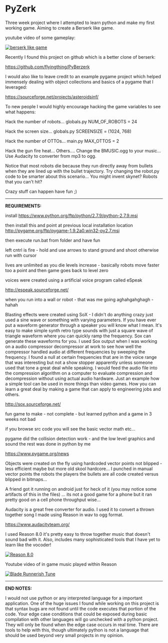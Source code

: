 **PyZerk**
===================
Three week project where I attempted to learn python and make my first working game.  Aiming to create a Berserk like game.  

youtube video of some gameplay:

[![berserk like game](https://img.youtube.com/vi/7LbB4dXbi1Q/0.jpg)](https://www.youtube.com/watch?v=7LbB4dXbi1Q "berserk like game uses pygame lib")

<!-- example on how to embed youtube video thumbnail -->
<!-- view youtube webpage source of video search for thumbnail to eventually find video ID -->
<!-- [![Everything Is AWESOME](https://img.youtube.com/vi/StTqXEQ2l-Y/0.jpg)](https://www.youtube.com/watch?v=StTqXEQ2l-Y "Everything Is AWESOME") -->

Recently I found this project on github which is a better clone of berserk: 

https://github.com/flyingthing/PyBerzerk

I would also like to leave credit to an example pygame project which helped immensely dealing 
with object collections and basics of a pygame that I leveraged:

https://sourceforge.net/projects/asteroidsinf/

To new people I would highly encourage hacking the game variables to see what happens:

Hack the number of robots...
globals.py
NUM_OF_ROBOTS = 24

Hack the screen size...
globals.py
SCREENSIZE = (1024, 768)

Hack the number of OTTOs...
main.py
MAX_OTTOS = 2

Hack the gun fire heat... Others....  Change the BMUSIC.ogg to your music...  Use Audacity to converter from mp3 to ogg.

Notice that most robots die because they run directly away from bullets when they are lined up with the bullet trajectory.  Try changing the robot.py code to be smarter about this scenario...  You might invent skynet?  Robots that you can't hit?

Crazy stuff can happen have fun ;)

----------

**REQUIREMENTS:**

install
https://www.python.org/ftp/python/2.7.9/python-2.7.9.msi

then install this and point at previous local installation location
http://pygame.org/ftp/pygame-1.9.2a0.win32-py2.7.msi

then execute run.bat from folder and have fun

left cntrl is fire - hold and use arrows to stand ground and shoot 
otherwise run with cursor

lives are unlimited
as you die levels increase - basically robots move faster too a point and then
game goes back to level zero 

voices were created using a artificial voice program called eSpeak

http://espeak.sourceforge.net/

when you run into a wall or robot - that was me going aghahgahghagh - hahah

Blasting effects were created using SoX - I didn't do anything crazy just used a sine wave or something with varying parameters.  If you have ever put a waveform generator through a speaker you will know what I mean.  It's easy to make simple synth retro type sounds with just a square wave of triangle waveform where you can quickly ramp the frequency.  Sox can generate these waveforms for you.  I used Sox output when I was working on a audio compressor decompressor at work to see how well the compressor handled audio at different frequencies by sweeping the frequency.  I found a null at certain frequencies that are in the voice range that was interesting but not a show stopper apparently unless someone used that tone a great deal while speaking.  I would feed the audio file into the compression algorithm on a computer to evaluate compression and decompression without using actual audio hardware.  Just an example how a simple tool can be used in more things than video games.  How you can learn a great deal by making a game that can apply to engineering jobs and others.

http://sox.sourceforge.net/

fun game to make - not complete - but learned python and a game in 3 weeks not bad 

if you browse src code you will see the basic vector math etc... 

pygame did the collision detection work - and the low level graphics and sound the rest was done
in python by me

https://www.pygame.org/news

Objects were created on the fly using hardcoded vector points
not blipped - less efficient maybe but more old skool hardcore...  I punched in manual
vector points
the robots the players the bullets are all code created versus blipped in bitmaps...

A friend got it running on android just for heck of it (you may notice some artifacts of this in the files) ... its not a good game for a phone but it ran pretty good on a cell phone throughput wise...

Audacity is a great free converter for audio.  I used it to convert a thrown together song I made using Reason in wav to ogg format.

https://www.audacityteam.org/

I used Reason 8.0 it's pretty easy to throw together music that doesn't sound bad with it.  Also, includes many sophisticated tools that I have yet to learn like the vocoder!

[![Reason 8.0](https://img.youtube.com/vi/hl9MNgJAbXc/0.jpg)](https://www.youtube.com/watch?v=hl9MNgJAbXc "Reason 8.0")

Youtube video of in game music played within Reason

[![Blade Runnerish Tune](https://img.youtube.com/vi/neFVcz5PFRA/0.jpg)](https://www.youtube.com/watch?v=neFVcz5PFRA "Blade Runnerish Tune")

----------

**END NOTES:**

I would not use python or any interpreted language for a important application.  One of the huge issues I found while working on this project is that syntax bugs are not found until the code executes that portion of the code.  Your edge case conditions that could be exposed during basic compilation with other languages will go unchecked with a python project.  They will only be found when the edge case occurs in real time.  There are tools to help with this, though ultimately python is not a language that should be used beyond very small projects in my opinion.  
